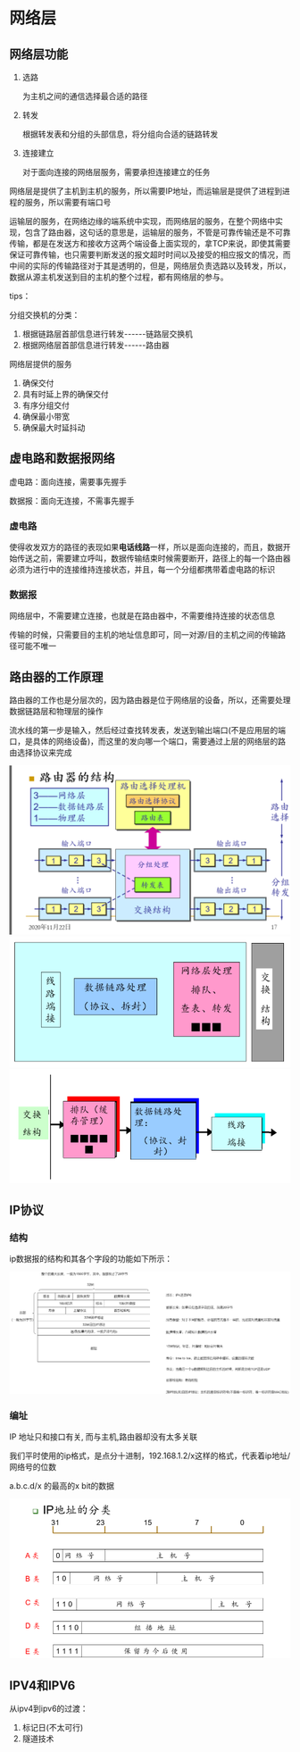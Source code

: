 # 网络层



## 网络层功能



1. 选路

   为主机之间的通信选择最合适的路径

2. 转发

   根据转发表和分组的头部信息，将分组向合适的链路转发

3. 连接建立

   对于面向连接的网络层服务，需要承担连接建立的任务





网络层是提供了主机到主机的服务，所以需要IP地址，而运输层是提供了进程到进程的服务，所以需要有端口号

运输层的服务，在网络边缘的端系统中实现，而网络层的服务，在整个网络中实现，包含了路由器，这句话的意思是，运输层的服务，不管是可靠传输还是不可靠传输，都是在发送方和接收方这两个端设备上面实现的，拿TCP来说，即使其需要保证可靠传输，也只需要判断发送的报文超时时间以及接受的相应报文的情况，而中间的实际的传输路径对于其是透明的，但是，网络层负责选路以及转发，所以，数据从源主机发送到目的主机的整个过程，都有网络层的参与。







tips：

分组交换机的分类：

1. 根据链路层首部信息进行转发------链路层交换机
2. 根据网络层首部信息进行转发------路由器



网络层提供的服务

1. 确保交付
2. 具有时延上界的确保交付
3. 有序分组交付
4. 确保最小带宽
5. 确保最大时延抖动







## 虚电路和数据报网络



虚电路：面向连接，需要事先握手

数据报：面向无连接，不需事先握手





### 虚电路

使得收发双方的路径的表现如果**电话线路**一样，所以是面向连接的，而且，数据开始传送之前，需要建立呼叫，数据传输结束时候需要断开，路径上的每一个路由器必须为进行中的连接维持连接状态，并且，每一个分组都携带着虚电路的标识



### 数据报

网络层中，不需要建立连接，也就是在路由器中，不需要维持连接的状态信息

传输的时候，只需要目的主机的地址信息即可，同一对源/目的主机之间的传输路径可能不唯一







## 路由器的工作原理



路由器的工作也是分层次的，因为路由器是位于网络层的设备，所以，还需要处理数据链路层和物理层的操作

流水线的第一步是输入，然后经过查找转发表，发送到输出端口(不是应用层的端口，是具体的网络设备)，而这里的发向哪一个端口，需要通过上层的网络层的路由选择协议来完成



<img src="assets/路由器工作原理.png" style="zoom: 50%;" />



<img src="assets/路由器输入端口.png" style="zoom: 80%;" />



<img src="assets/路由器输出端口.png" style="zoom: 80%;" />





## IP协议



### 结构

ip数据报的结构和其各个字段的功能如下所示：

![](assets/ip数据报文结构.png)



### 编址

IP 地址只和接口有关, 而与主机,路由器却没有太多关联



我们平时使用的ip格式，是点分十进制，192.168.1.2/x这样的格式，代表着ip地址/网络号的位数

a.b.c.d/x 的最高的x bit的数据



<img src="assets/ip地址分类.png" style="zoom:50%;" />









## IPV4和IPV6



从ipv4到ipv6的过渡：

1. 标记日(不太可行)
2. 隧道技术